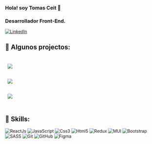 ### Hola! soy Tomas Ceit 👋
### Desarrollador Front-End.
[![LinkedIn](https://img.shields.io/badge/LinkedIn-Tomas_Ceit-0077B5?style=for-the-badge&logo=linkedin&logoColor=white&labelColor=101010)](https://www.linkedin.com/in/tomasceit/)

## 📌 Algunos projectos:
<br>

<a href="https://github.com/tomasceit/movies-finder">
  <img align="center" style="margin:0.5rem" src="https://github-readme-stats.vercel.app/api/pin/?username=tomasceit&repo=movies-finder&title_color=ffffff&text_color=c9cacc&icon_color=4AB197&bg_color=1A2B34" />
</a>

<br>
<br>

<a href="https://github.com/tomasceit/Vintage-Jerseys-Ceit">
  <img align="center" style="margin:0.5rem" src="https://github-readme-stats.vercel.app/api/pin/?username=tomasceit&repo=Vintage-Jerseys-Ceit&title_color=ffffff&text_color=c9cacc&icon_color=4AB197&bg_color=1A2B34" />
</a>

<br>
<br>

<a href="https://github.com/tomasceit/SportsBetting">
  <img align="center" style="margin:0.5rem" src="https://github-readme-stats.vercel.app/api/pin/?username=tomasceit&repo=SportsBetting&title_color=ffffff&text_color=c9cacc&icon_color=4AB197&bg_color=1A2B34" />
</a>
<br>
<br>

## 💼 Skills:
![ReactJs](https://img.shields.io/badge/react_js-%2320232a.svg?style=for-the-badge&logo=react&logoColor=%2361DAFB)
![JavaScript](https://img.shields.io/badge/JavaScript-F7DF1E?style=for-the-badge&logo=javascript&logoColor=black)
![Css3](https://img.shields.io/badge/CSS3-1572B6?style=for-the-badge&logo=css3&logoColor=white)
![Html5](https://img.shields.io/badge/HTML5-E34F26?style=for-the-badge&logo=html5&logoColor=white)
![Redux](https://img.shields.io/badge/redux-%23593d88.svg?style=for-the-badge&logo=redux&logoColor=white)
![MUI](https://img.shields.io/badge/MUI-%230081CB.svg?style=for-the-badge&logo=material-ui&logoColor=white)
![Bootstrap](https://img.shields.io/badge/Bootstrap-563D7C?style=for-the-badge&logo=bootstrap&logoColor=white)
<br />
![SASS](https://img.shields.io/badge/SASS-hotpink.svg?style=for-the-badge&logo=SASS&logoColor=white)
![Git](https://img.shields.io/badge/Git-F05032?style=for-the-badge&logo=git&logoColor=white)
![GitHub](https://img.shields.io/badge/github-%23121011.svg?style=for-the-badge&logo=github&logoColor=white)
![Figma](https://img.shields.io/badge/figma-%23F24E1E.svg?style=for-the-badge&logo=figma&logoColor=white)

<!---
tomasceit/tomasceit is a ✨ special ✨ repository because its `README.md` (this file) appears on your GitHub profile.
You can click the Preview link to take a look at your changes.
--->
